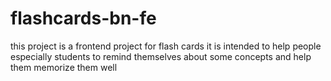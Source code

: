 # flashcards-bn-fe
this project is a frontend project for flash cards it is intended to help people especially students to remind themselves about some concepts and help them memorize them well
